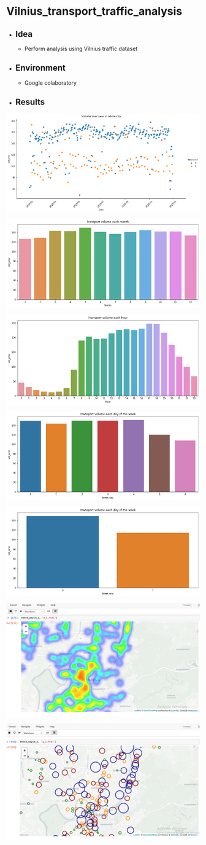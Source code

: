# Vilnius_transport_traffic_analysis
* ## Idea
  * Perform analysis using Vilnius traffic dataset
* ## Environment
  * Google colaboratory 
* ## Results
![Image 0](https://github.com/Antanskas/Vilnius_transport_traffic_analysis/blob/master/results_plot/img1.png)

![Image 1](https://github.com/Antanskas/Vilnius_transport_traffic_analysis/blob/master/results_plot/img2.png)

![Image 2](https://github.com/Antanskas/Vilnius_transport_traffic_analysis/blob/master/results_plot/img3.png)

![Image 3](https://github.com/Antanskas/Vilnius_transport_traffic_analysis/blob/master/results_plot/img4.png)

![Image 4](https://github.com/Antanskas/Vilnius_transport_traffic_analysis/blob/master/results_plot/img5.png)

![Image 4](https://github.com/Antanskas/Vilnius_transport_traffic_analysis/blob/master/results_plot/img6.PNG)

![Image 4](https://github.com/Antanskas/Vilnius_transport_traffic_analysis/blob/master/results_plot/img7.PNG)
